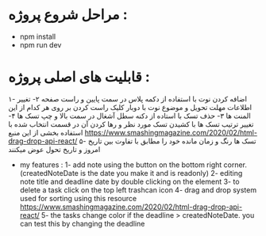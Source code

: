 # مراحل شروع پروژه :
- npm install
- npm run dev


# قابلیت های اصلی پروژه :
۱- اضافه کردن نوت با استفاده از دکمه پلاس در سمت پایین و راست صفحه
۲- تغییر اطلاعات مهلت تحویل و موضوع نوت  با دوبار کلیک راست کردن بر روی هر کدام از این المنت ها 
۳- حذف تسک با استاده از دکنه سطل آشغال در سمت بالا و چپ تسک ها
۴- تغییر ترتیب تسک ها با کشیدن تسک مورد نظر و رها کردن آن در قسمت انتخاب شده با استفاده بخشی از این منبع 
  https://www.smashingmagazine.com/2020/02/html-drag-drop-api-react/
۵- تسک ها رنگ و زمان مانده خود را مطابق با تفاوت بین تاریخ امروز و تاریخ تحول عوض میکنند





- my features :
  1- add note using the button on the bottom right corner.(createdNoteDate is the date you make it and is readonly)
  2- editing note title and deadline date by double clicking on the element
  3- to delete a task click on the top left trashcan icon
  4- drag and drop system used for sorting using this resource
  https://www.smashingmagazine.com/2020/02/html-drag-drop-api-react/
  5- the tasks change color if the deadline > createdNoteDate. you can test this by changing the deadline
